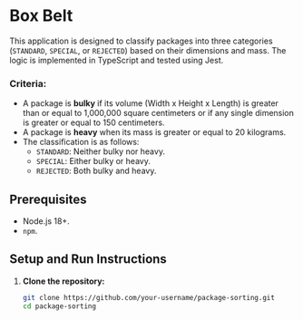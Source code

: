 # Box Belt
This application is designed to classify packages into three categories (`STANDARD`, `SPECIAL`, or `REJECTED`) based on their dimensions and mass. The logic is implemented in TypeScript and tested using Jest.

### Criteria:
- A package is **bulky** if its volume (Width x Height x Length) is greater than or equal to 1,000,000 square centimeters or if any single dimension is greater or equal to 150 centimeters.
- A package is **heavy** when its mass is greater or equal to 20 kilograms.
- The classification is as follows:
  - `STANDARD`: Neither bulky nor heavy.
  - `SPECIAL`: Either bulky or heavy.
  - `REJECTED`: Both bulky and heavy.

## Prerequisites
- Node.js 18+.
- `npm`.

## Setup and Run Instructions

1. **Clone the repository:**

   ```bash
   git clone https://github.com/your-username/package-sorting.git
   cd package-sorting
   ```